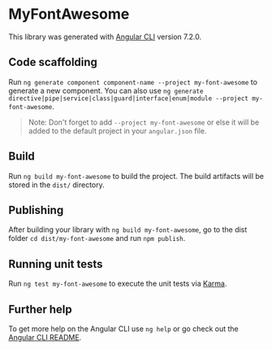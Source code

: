 # MyFontAwesome

This library was generated with [Angular CLI](https://github.com/angular/angular-cli) version 7.2.0.

## Code scaffolding

Run `ng generate component component-name --project my-font-awesome` to generate a new component. You can also use `ng generate directive|pipe|service|class|guard|interface|enum|module --project my-font-awesome`.
> Note: Don't forget to add `--project my-font-awesome` or else it will be added to the default project in your `angular.json` file. 

## Build

Run `ng build my-font-awesome` to build the project. The build artifacts will be stored in the `dist/` directory.

## Publishing

After building your library with `ng build my-font-awesome`, go to the dist folder `cd dist/my-font-awesome` and run `npm publish`.

## Running unit tests

Run `ng test my-font-awesome` to execute the unit tests via [Karma](https://karma-runner.github.io).

## Further help

To get more help on the Angular CLI use `ng help` or go check out the [Angular CLI README](https://github.com/angular/angular-cli/blob/master/README.md).
